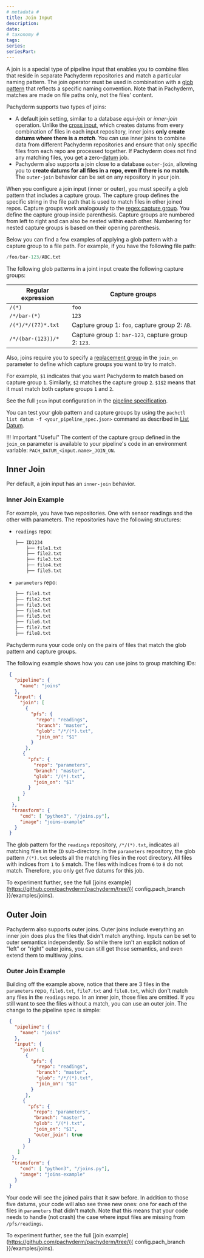 ```yaml
---
# metadata # 
title: Join Input
description: 
date: 
# taxonomy #
tags: 
series:
seriesPart:
--- 
```


A join is a special type of pipeline input that enables you to combine
files that reside in separate Pachyderm repositories and match a
particular naming pattern. The join operator must be used in combination
with a [glob pattern](../datum/glob-pattern.md) that reflects a specific naming convention.
Note that in Pachyderm, matches are made on file paths
only, not the files' content. 

Pachyderm supports two types of joins: 

- A default join setting, similar to a database *equi-join*
or *inner-join* operation. Unlike the [cross input](../datum/cross-union.md),
which creates datums from every combination of files in each input repository, 
inner joins **only create datums where there is a *match***. 
You can use inner joins to combine data from different Pachyderm repositories
and ensure that only specific files from
each repo are processed together. 
If Pachyderm does not find any matching files, you get a zero-[datum](../datum/index.md) job.
- Pachyderm also supports a join close to a database `outer-join`,
allowing you to **create datums for all files in a repo, even if there is no match**. 
The `outer-join` behavior can be set on any repository in your join.

When you configure a join input (inner or outer), you must specify a glob pattern that
includes a capture group. The capture group defines the specific string in
the file path that is used to match files in other joined repos.
Capture groups work analogously to the [regex capture group](https://www.regular-expressions.info/refcapture.html).
You define the capture group inside parenthesis. Capture groups are numbered
from left to right and can also be nested within each other. Numbering for
nested capture groups is based on their opening parenthesis.

Below you can find a few examples of applying a glob pattern with a capture
group to a file path. For example, if you have the following file path:

```s
/foo/bar-123/ABC.txt
```

The following glob patterns in a joint input create the
following capture groups:

| Regular expression  | Capture groups           |
| ------------------- | ------------------------ |
| `/(*)`              | `foo`                    |
| `/*/bar-(*)`        | `123`                    |
| `/(*)/*/(??)*.txt`  | Capture group 1: `foo`, capture group 2: `AB`. |
| `/*/(bar-(123))/*`  | Capture group 1: `bar-123`, capture group 2: `123`. |


Also, joins require you to specify a [replacement group](https://www.regular-expressions.info/replacebackref.html)
in the `join_on` parameter to define which capture groups you want to try
to match.

For example, `$1` indicates that you want Pachyderm to match based on
capture group `1`. Similarly, `$2` matches the capture group `2`.
`$1$2` means that it must match both capture groups `1` and `2`.

See the full `join` input configuration in the [pipeline specification](../../../reference/pipeline-spec.md).

You can test your glob pattern and capture groups by using the
`pachctl list datum -f <your_pipeline_spec.json>` command as described in
[List Datum](../../datum/glob-pattern/#test-your-datums).

!!! Important "Useful"
    The content of the capture group defined in the `join_on` parameter is available to your pipeline's code in an environment variable: `PACH_DATUM_<input.name>_JOIN_ON`.
    
## Inner Join
Per default, a join input has an `inner-join` behavior.

### Inner Join Example

For example, you have two repositories. One with sensor readings
and the other with parameters. The repositories have the following
structures:

* `readings` repo:

   ```s
   ├── ID1234
       ├── file1.txt
       ├── file2.txt
       ├── file3.txt
       ├── file4.txt
       ├── file5.txt
   ```

* `parameters` repo:

   ```s
   ├── file1.txt
   ├── file2.txt
   ├── file3.txt
   ├── file4.txt
   ├── file5.txt
   ├── file6.txt
   ├── file7.txt
   ├── file8.txt
   ```

Pachyderm runs your code only on the pairs of files that match
the glob pattern and capture groups.

The following example shows how you can use joins to group
matching IDs:

```json
 {
   "pipeline": {
     "name": "joins"
   },
   "input": {
     "join": [
       {
         "pfs": {
           "repo": "readings",
           "branch": "master",
           "glob": "/*/(*).txt",
           "join_on": "$1"
         }
       },
      {
        "pfs": {
          "repo": "parameters",
          "branch": "master",
          "glob": "/(*).txt",
          "join_on": "$1"
        }
      }
    ]
  },
  "transform": {
     "cmd": [ "python3", "/joins.py"],
     "image": "joins-example"
   }
 }
```

The glob pattern for the `readings` repository, `/*/(*).txt`, indicates all
matching files in the `ID` sub-directory. In the `parameters` repository,
the glob pattern `/(*).txt` selects all the matching files in the root
directory.
All files with indices from `1` to `5` match. The files
with indices from `6` to `8` do not match. Therefore, you only get five
datums for this job.

To experiment further, see the full [joins example](https://github.com/pachyderm/pachyderm/tree/{{ config.pach_branch }}/examples/joins).

## Outer Join

Pachyderm also supports outer joins. Outer joins include everything an
inner join does plus the files that didn't match anything. Inputs can be set to
outer semantics independently. So while there isn't an explicit notion of
"left" or "right" outer joins, you can still get those semantics, and even
extend them to multiway joins.

### Outer Join Example

Building off the example above, notice that there are 3 files in the
`parameters` repo, `file6.txt`, `file7.txt` and `file8.txt`, which don't match
any files in the `readings` repo. In an inner join, those files are
omitted. If you still want to see the files without a match, you can use an outer
join. The change to the pipeline spec is simple:

```json
 {
   "pipeline": {
     "name": "joins"
   },
   "input": {
     "join": [
       {
         "pfs": {
           "repo": "readings",
           "branch": "master",
           "glob": "/*/(*).txt",
           "join_on": "$1"
         }
       },
      {
        "pfs": {
          "repo": "parameters",
          "branch": "master",
          "glob": "/(*).txt",
          "join_on": "$1",
          "outer_join": true
        }
      }
    ]
  },
  "transform": {
     "cmd": [ "python3", "/joins.py"],
     "image": "joins-example"
   }
 }
```

Your code will see the joined pairs that it saw before. In addition to those
five datums, your code will also see three new ones: one for each of the files
in `parameters` that didn't match. Note that this means that your code needs to
handle (not crash) the case where input files are missing from `/pfs/readings`.



To experiment further, see the full [join example](https://github.com/pachyderm/pachyderm/tree/{{ config.pach_branch }}/examples/joins).

